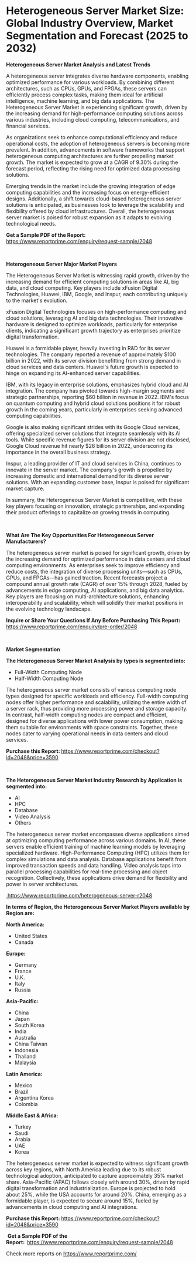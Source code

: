 <p><h1>Heterogeneous Server Market Size: Global Industry Overview, Market Segmentation and Forecast (2025 to 2032)</h1></p><p><strong>Heterogeneous Server Market Analysis and Latest Trends</strong></p>
<p><p>A heterogeneous server integrates diverse hardware components, enabling optimized performance for various workloads. By combining different architectures, such as CPUs, GPUs, and FPGAs, these servers can efficiently process complex tasks, making them ideal for artificial intelligence, machine learning, and big data applications. The Heterogeneous Server Market is experiencing significant growth, driven by the increasing demand for high-performance computing solutions across various industries, including cloud computing, telecommunications, and financial services.</p><p>As organizations seek to enhance computational efficiency and reduce operational costs, the adoption of heterogeneous servers is becoming more prevalent. In addition, advancements in software frameworks that support heterogeneous computing architectures are further propelling market growth. The market is expected to grow at a CAGR of 9.30% during the forecast period, reflecting the rising need for optimized data processing solutions. </p><p>Emerging trends in the market include the growing integration of edge computing capabilities and the increasing focus on energy-efficient designs. Additionally, a shift towards cloud-based heterogeneous server solutions is anticipated, as businesses look to leverage the scalability and flexibility offered by cloud infrastructures. Overall, the heterogeneous server market is poised for robust expansion as it adapts to evolving technological needs.</p></p>
<p><strong>Get a Sample PDF of the Report:&nbsp;</strong> <a href="https://www.reportprime.com/enquiry/request-sample/2048?utm_campaign=3501&utm_medium=2&utm_source=Github&utm_content=ia&utm_term=18032025&utm_id=heterogeneous-server">https://www.reportprime.com/enquiry/request-sample/2048</a></p>
<p>&nbsp;</p>
<p><strong>Heterogeneous Server Major Market Players</strong></p>
<p><p>The Heterogeneous Server Market is witnessing rapid growth, driven by the increasing demand for efficient computing solutions in areas like AI, big data, and cloud computing. Key players include xFusion Digital Technologies, Huawei, IBM, Google, and Inspur, each contributing uniquely to the market's evolution.</p><p>xFusion Digital Technologies focuses on high-performance computing and cloud solutions, leveraging AI and big data technologies. Their innovative hardware is designed to optimize workloads, particularly for enterprise clients, indicating a significant growth trajectory as enterprises prioritize digital transformation.</p><p>Huawei is a formidable player, heavily investing in R&D for its server technologies. The company reported a revenue of approximately $100 billion in 2022, with its server division benefitting from strong demand in cloud services and data centers. Huawei's future growth is expected to hinge on expanding its AI-enhanced server capabilities.</p><p>IBM, with its legacy in enterprise solutions, emphasizes hybrid cloud and AI integration. The company has pivoted towards high-margin segments and strategic partnerships, reporting $60 billion in revenue in 2022. IBM's focus on quantum computing and hybrid cloud solutions positions it for robust growth in the coming years, particularly in enterprises seeking advanced computing capabilities.</p><p>Google is also making significant strides with its Google Cloud services, offering specialized server solutions that integrate seamlessly with its AI tools. While specific revenue figures for its server division are not disclosed, Google Cloud revenue hit nearly $26 billion in 2022, underscoring its importance in the overall business strategy.</p><p>Inspur, a leading provider of IT and cloud services in China, continues to innovate in the server market. The company's growth is propelled by increasing domestic and international demand for its diverse server solutions. With an expanding customer base, Inspur is poised for significant market capture.</p><p>In summary, the Heterogeneous Server Market is competitive, with these key players focusing on innovation, strategic partnerships, and expanding their product offerings to capitalize on growing trends in computing.</p></p>
<p>&nbsp;</p>
<p><strong>What Are The Key Opportunities For Heterogeneous Server Manufacturers?</strong></p>
<p><p>The heterogeneous server market is poised for significant growth, driven by the increasing demand for optimized performance in data centers and cloud computing environments. As enterprises seek to improve efficiency and reduce costs, the integration of diverse processing units—such as CPUs, GPUs, and FPGAs—has gained traction. Recent forecasts project a compound annual growth rate (CAGR) of over 15% through 2028, fueled by advancements in edge computing, AI applications, and big data analytics. Key players are focusing on multi-architecture solutions, enhancing interoperability and scalability, which will solidify their market positions in the evolving technology landscape.</p></p>
<p><strong>Inquire or Share Your Questions If Any Before Purchasing This Report:</strong> <a href="https://www.reportprime.com/enquiry/pre-order/2048?utm_campaign=3501&utm_medium=2&utm_source=Github&utm_content=ia&utm_term=18032025&utm_id=heterogeneous-server">https://www.reportprime.com/enquiry/pre-order/2048</a></p>
<p>&nbsp;</p>
<p><strong>Market Segmentation</strong></p>
<p><strong>The Heterogeneous Server Market Analysis by types is segmented into:</strong></p>
<p><ul><li>Full-Width Computing Node</li><li>Half-Width Computing Node</li></ul></p>
<p><p>The heterogeneous server market consists of various computing node types designed for specific workloads and efficiency. Full-width computing nodes offer higher performance and scalability, utilizing the entire width of a server rack, thus providing more processing power and storage capacity. In contrast, half-width computing nodes are compact and efficient, designed for diverse applications with lower power consumption, making them suitable for environments with space constraints. Together, these nodes cater to varying operational needs in data centers and cloud services.</p></p>
<p><strong>Purchase this Report:&nbsp;</strong><a href="https://www.reportprime.com/checkout?id=2048&price=3590&utm_campaign=3501&utm_medium=2&utm_source=Github&utm_content=ia&utm_term=18032025&utm_id=heterogeneous-server">https://www.reportprime.com/checkout?id=2048&price=3590</a></p>
<p>&nbsp;</p>
<p><strong>The Heterogeneous Server Market Industry Research by Application is segmented into:</strong></p>
<p><ul><li>AI</li><li>HPC</li><li>Database</li><li>Video Analysis</li><li>Others</li></ul></p>
<p><p>The heterogeneous server market encompasses diverse applications aimed at optimizing computing performance across various domains. In AI, these servers enable efficient training of machine learning models by leveraging specialized hardware. High-Performance Computing (HPC) utilizes them for complex simulations and data analysis. Database applications benefit from improved transaction speeds and data handling. Video analysis taps into parallel processing capabilities for real-time processing and object recognition. Collectively, these applications drive demand for flexibility and power in server architectures.</p></p>
<p><a href="https://www.reportprime.com/heterogeneous-server-r2048?utm_campaign=3501&utm_medium=2&utm_source=Github&utm_content=ia&utm_term=18032025&utm_id=heterogeneous-server">&nbsp;https://www.reportprime.com/heterogeneous-server-r2048</a></p>
<p><strong>In terms of Region, the Heterogeneous Server Market Players available by Region are:</strong></p>
<p>
    <p> <strong> North America: </strong>
        <ul>
            <li>United States</li>
            <li>Canada</li>
        </ul>
        </p> 
    <p> <strong> Europe: </strong>
        <ul>
            <li>Germany</li>
            <li>France</li>
            <li>U.K.</li>
            <li>Italy</li>
            <li>Russia</li>
        </ul>
        </p> 
    <p> <strong> Asia-Pacific: </strong>
        <ul>
            <li>China</li>
            <li>Japan</li>
            <li>South Korea</li>
            <li>India</li>
            <li>Australia</li>
            <li>China Taiwan</li>
            <li>Indonesia</li>
            <li>Thailand</li>
            <li>Malaysia</li>
        </ul>
        </p> 
    <p> <strong> Latin America: </strong>
        <ul>
            <li>Mexico</li>
            <li>Brazil</li>
            <li>Argentina Korea</li>
            <li>Colombia</li>
        </ul>
        </p> 
    <p> <strong> Middle East & Africa: </strong>
        <ul>
            <li>Turkey</li>
            <li>Saudi</li>
            <li>Arabia</li>
            <li>UAE</li>
            <li>Korea</li>
        </ul>
    </p>
    </p>
<p><p>The heterogeneous server market is expected to witness significant growth across key regions, with North America leading due to its robust technological adoption, anticipated to capture approximately 35% market share. Asia-Pacific (APAC) follows closely with around 30%, driven by rapid digital transformation and industrialization. Europe is projected to hold about 25%, while the USA accounts for around 20%. China, emerging as a formidable player, is expected to secure around 15%, fueled by advancements in cloud computing and AI integrations.</p></p>
<p><strong>Purchase this Report: </strong><a href="https://www.reportprime.com/checkout?id=2048&price=3590&utm_campaign=3501&utm_medium=2&utm_source=Github&utm_content=ia&utm_term=18032025&utm_id=heterogeneous-server">https://www.reportprime.com/checkout?id=2048&price=3590</a></p>
<p>&nbsp;<strong>Get a Sample PDF of the Report:&nbsp;&nbsp;</strong><a href="https://www.reportprime.com/enquiry/request-sample/2048?utm_campaign=3501&utm_medium=2&utm_source=Github&utm_content=ia&utm_term=18032025&utm_id=heterogeneous-server">https://www.reportprime.com/enquiry/request-sample/2048</a></p>
<p><strong></strong></p>
<p>Check more reports on <a href="https://www.reportprime.com/?utm_campaign=3501&utm_medium=2&utm_source=Github&utm_content=ia&utm_term=18032025&utm_id=heterogeneous-server">https://www.reportprime.com/</a></p>